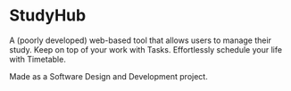 # StudyHub
A (poorly developed) web-based tool that allows users to manage their study. Keep on top of your work with Tasks. Effortlessly schedule your life with Timetable.

Made as a Software Design and Development project.
